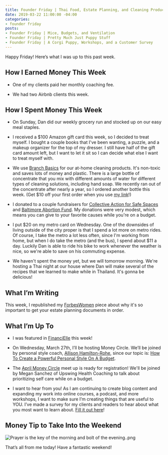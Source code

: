```yaml
---
title: Founder Friday | Thai Food, Estate Planning, and Cleaning Products
date: 2019-03-22 11:00:00 -04:00
categories:
- founder friday
posts:
- Founder Friday | Mice, Budgets, and Ventilation
- Founder Friday | Pretty Much Just Puppy Stuff
- Founder Friday | A Corgi Puppy, Workshops, and a Customer Survey
---
```


Happy Friday! Here’s what I was up to this past week.

## How I Earned Money This Week

* One of my clients paid her monthly coaching fee.

* We had two Airbnb clients this week.

## How I Spent Money This Week

* On Sunday, Dan did our weekly grocery run and stocked up on our easy meal staples.

* I received a $100 Amazon gift card this week, so I decided to treat myself. I bought a couple books that I've been wanting, a puzzle, and a makeup organizer for the top of my dresser. I still have half of the gift card amount left, but I want to let it sit so I can decide what else I want to treat myself with.

* We use [Branch Basics](http://branchbasics.refr.cc/marygermano) for our at-home cleaning products. It's non-toxic and saves lots of money and plastic. There is a large bottle of concentrate that you mix with different amounts of water for different types of cleaning solutions, including hand soap. We recently ran out of the concentrate after nearly a year, so I ordered another bottle this week. (Get $10 off your first order when you use [my link](http://branchbasics.refr.cc/marygermano)!)

* I donated to a couple fundraisers for [Collective Action for Safe Spaces](https://www.collectiveactiondc.org/) and [Baltimore Abortion Fund](http://www.baltimoreabortionfund.org/). My donations were very modest, which means you can give to your favorite causes while you're on a budget.

* I put $20 on my metro card on Wednesday. One of the downsides of living outside of the city proper is that I spend a lot more on metro rides. Of course, I take the metro a lot less often, since I'm working from home, but when I do take the metro (and the bus), I spend about $11 a day. Luckily Dan is able to ride his bike to work whenever the weather is nice, so we're able to save on his commuting expense.

* We haven't spent the money yet, but we will tomorrow morning. We're hosting a Thai night at our house where Dan will make several of the recipes that we learned to make while in Thailand. It's gonna be delicious!

## What I’m Writing

This week, I republished my [ForbesWomen](https://www.maggiegermano.com/blog/despite-their-priorities-nearly-half-of-americans-over-55-still-dont-have-a-will/) piece about why it's so important to get your estate planning documents in order.

## What I’m Up To

* I was featured in [FinanciElle](https://financielle.wordpress.com/2019/03/16/maggie-germano-founder-and-ceo-of-maggie-germano-financial-coaching/) this week!

* On Wednesday, March 27th, I’ll be hosting Money Circle. We’ll be joined by personal style coach, [Allison Hamilton-Rohe](https://dailyoutfit.com/), since our topic is: [How To Create a Powerful Personal Style On A Budget](https://www.eventbrite.com/e/money-circle-how-to-create-a-powerful-personal-style-on-a-budget-tickets-54939672038).

* The [April Money Circle](https://www.eventbrite.com/e/money-circle-honoring-self-care-keeping-your-pockets-full-tickets-59004572264) meet up is ready for registration! We'll be joined by Megan Sanchez of Upswing Health Coaching to talk about prioritizing self care while on a budget.

* I want to hear from you! As I am continuing to create blog content and expanding my work into online courses, a podcast, and more workshops, I want to make sure I’m creating things that are useful to YOU. I’ve made a survey for my clients and readers to hear about what you most want to learn about. [Fill it out here](https://docs.google.com/forms/d/e/1FAIpQLSedjARbOmwC3_EomplCDDmNze_ZVLHwymIhqJbNcNqvM6gWVg/viewform?usp=sf_link)!

## Money Tip to Take Into the Weekend

![Prayer is the key of the morning and bolt of the evening..png](/uploads/Prayer%20is%20the%20key%20of%20the%20morning%20and%20bolt%20of%20the%20evening..png)

That’s all from me today! Have a fantastic weekend!